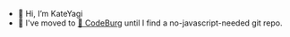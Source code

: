 - 👋 Hi, I’m KateYagi
- 🌱 I've moved to [🍔 CodeBurg](https://codeburg.org/KateYagi) until I find a no-javascript-needed git repo.
